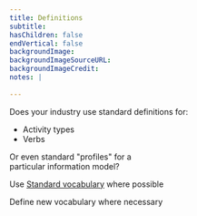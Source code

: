 ```yaml
---
title: Definitions
subtitle:
hasChildren: false
endVertical: false
backgroundImage: 
backgroundImageSourceURL:
backgroundImageCredit: 
notes: |
   
---
```

Does your industry use standard definitions for:

- Activity types
- Verbs

Or even standard "profiles" for a<br />particular information model?

Use <a href="http://xapi.vocab.pub/" title="Standard vocabulary" target="_blank">Standard vocabulary</a> where possible

Define new vocabulary where necessary

